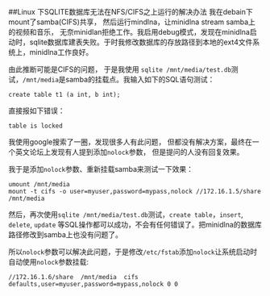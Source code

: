##Linux 下SQLITE数据库无法在NFS/CIFS之上运行的解决办法
我在debain下mount了samba(CIFS)共享， 然后运行mindlna，让minidlna stream samba上的视频和音乐， 无奈minidlan拒绝工作。我启用debug模式，发现在minidlna启动时，sqlite数据库建表失败。于时我修改数据库的存放路径到本地的ext4文件系统上，minidlna工作良好。

由此推断可能是CIFS的问题， 于是我使用 `sqlite /mnt/media/test.db`测试，`/mnt/media`是samba的挂载点。我输入如下的SQL语句测试：

	create table t1 (a int, b int);

直接报如下错误：

	table is locked
我使用google搜索了一圈，发现很多人有此问题， 但都没有解决方案，最终在一个英文论坛上发现有人提到添加`nolock`参数， 但是提问的人没有回复效果。

我于是添加`nolock`参数、重新挂载samba来测试一下效果：

	umount /mnt/media
	mount -t cifs -o user=myuser,password=mypass,nolock //172.16.1.5/share /mnt/media
然后，再次使用`sqlite /mnt/media/test.db`测试，`create table`，`insert`, `delete`, `update` 等SQL操作都可以成功，不会有任何错误了。把minidlna的数据库路径修改到samba上也没有问题了。

所以`nolock`参数可以解决此问题，于是修改`/etc/fstab`添加`nolock`让系统启动时自动使用`nolock`参数挂载:

	//172.16.1.6/share	/mnt/media	cifs	defaults,user=myuser,password=mypass,nolock 0 0

